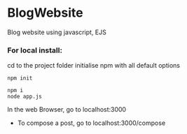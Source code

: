 # BlogWebsite
Blog website using javascript, EJS
### For local install:

cd to the project folder
initialise npm with all default options
~~~
npm init
~~~

~~~
npm i
node app.js
~~~
In the web Browser, go to localhost:3000

- To compose a post, go to localhost:3000/compose 

